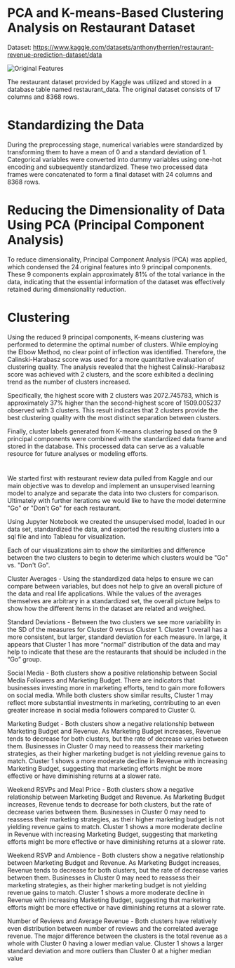 # PCA and K-means-Based Clustering Analysis on Restaurant Dataset

Dataset: https://www.kaggle.com/datasets/anthonytherrien/restaurant-revenue-prediction-dataset/data 

![Original Features](https://github.com/user-attachments/assets/8a207187-d653-403e-b26c-7215229b89a8)

The restaurant dataset provided by Kaggle was utilized and stored in a database table named restaurant_data. The original dataset consists of 17 columns and 8368 rows. 

# Standardizing the Data

During the preprocessing stage, numerical variables were standardized by transforming them to have a mean of 0 and a standard deviation of 1. Categorical variables were converted into dummy variables using one-hot encoding and subsequently standardized. These two processed data frames were concatenated to form a final dataset with 24 columns and 8368 rows.

# Reducing the Dimensionality of Data Using PCA (Principal Component Analysis)

To reduce dimensionality, Principal Component Analysis (PCA) was applied, which condensed the 24 original features into 9 principal components. These 9 components explain approximately 81% of the total variance in the data, indicating that the essential information of the dataset was effectively retained during dimensionality reduction.

# Clustering

Using the reduced 9 principal components, K-means clustering was performed to determine the optimal number of clusters. While employing the Elbow Method, no clear point of inflection was identified. Therefore, the Calinski-Harabasz score was used for a more quantitative evaluation of clustering quality. The analysis revealed that the highest Calinski-Harabasz score was achieved with 2 clusters, and the score exhibited a declining trend as the number of clusters increased.

Specifically, the highest score with 2 clusters was 2072.745783, which is approximately 37% higher than the second-highest score of 1509.005237 observed with 3 clusters. This result indicates that 2 clusters provide the best clustering quality with the most distinct separation between clusters.

Finally, cluster labels generated from K-means clustering based on the 9 principal components were combined with the standardized data frame and stored in the database. This processed data can serve as a valuable resource for future analyses or modeling efforts.

#

We started first with restaurant review data pulled from Kaggle and our main objective was to develop and implement an unsupervised learning model to analyze and separate the data into two clusters for comparison. Ultimately with further iterations we would like to have the model determine "Go" or "Don't Go" for each restaurant. 

Using Jupyter Notebook we created the unsupervised model, loaded in our data set, standardized the data, and exported the resulting clusters into a sql file and into Tableau for visualization. 

Each of our visualizations aim to show the similarities and difference between the two clusters to begin to deterime which clusters would be "Go" vs. "Don't Go". 

Cluster Averages - Using the standardized data helps to ensure we can compare between variables, but does not help to give an overall picture of the data and real life applications. While the values of the averages themselves are arbitrary in a standardized set, the overall picture helps to show how the different items in the dataset are related and weighed. 

Standard Deviations - Between the two clusters we see more variability in the SD of the measures for Cluster 0 versus Cluster 1. Cluster 1 overall has a more consistent, but larger, standard deviation for each measure. In large, it appears that Cluster 1 has more “normal” distribution of the data and may help to indicate that these are the restaurants that should be included in the “Go” group.

Social Media - Both clusters show a positive relationship between Social Media Followers and Marketing Budget. There are indicators that businesses investing more in marketing efforts, tend to gain more followers on social media. While both clusters show similar results, Cluster 1 may reflect more substantial investments in marketing, contributing to an even greater increase in social media followers compared to Cluster 0.

Marketing Budget - Both clusters show a negative relationship between Marketing Budget and Revenue. As Marketing Budget increases, Revenue tends to decrease for both clusters, but the rate of decrease varies between them. Businesses in Cluster 0 may need to reassess their marketing strategies, as their higher marketing budget is not yielding revenue gains to match. Cluster 1 shows a more moderate decline in Revenue with increasing Marketing Budget, suggesting that marketing efforts might be more effective or have diminishing returns at a slower rate.

Weekend RSVPs and Meal Price - Both clusters show a negative relationship between Marketing Budget and Revenue. As Marketing Budget increases, Revenue tends to decrease for both clusters, but the rate of decrease varies between them. Businesses in Cluster 0 may need to reassess their marketing strategies, as their higher marketing budget is not yielding revenue gains to match. Cluster 1 shows a more moderate decline in Revenue with increasing Marketing Budget, suggesting that marketing efforts might be more effective or have diminishing returns at a slower rate.

Weekend RSVP and Ambience - Both clusters show a negative relationship between Marketing Budget and Revenue. As Marketing Budget increases, Revenue tends to decrease for both clusters, but the rate of decrease varies between them.
Businesses in Cluster 0 may need to reassess their marketing strategies, as their higher marketing budget is not yielding revenue gains to match. Cluster 1 shows a more moderate decline in Revenue with increasing Marketing Budget, suggesting that marketing efforts might be more effective or have diminishing returns at a slower rate.

Number of Reviews and Average Revenue - Both clusters have relatively even distribution between number of reviews and the correlated average revenue. The major difference between the clusters is the total revenue as a whole with Cluster 0 having a lower median value. Cluster 1 shows a larger standard deviation and more outliers than Cluster 0 at a higher median value


